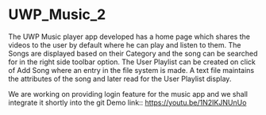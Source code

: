 # UWP_Music_2
The UWP Music player app developed has a home page which shares the videos to the user by default where he can play and listen to them.
The Songs are displayed based on their Category and the song can be searched for in the right side toolbar option.
The User Playlist can be created on click of Add Song where an entry in the file system is made. A text file maintains the attributes of the song and later read for the 
User Playlist display.

We are working on providing login feature for the music app and we shall integrate it shortly into the git
Demo link::
https://youtu.be/1N2IKJNUnUo
